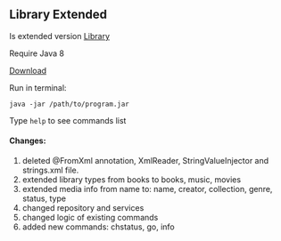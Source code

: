 Library Extended
---

Is extended version [Library](https://github.com/MaxNeutrino/library)

Require Java 8

[Download](https://sourceforge.net/projects/consolelibrarymanager/files/LibraryExtended-0.0.jar/download)

Run in terminal:

`java -jar /path/to/program.jar`

Type `help` to see commands list

#### Changes:
1. deleted @FromXml annotation, XmlReader, StringValueInjector and strings.xml file.
1. extended library types from books to books, music, movies
1. extended media info from name to: name, creator, collection, genre, status, type
1. changed repository and services
1. changed logic of existing commands
1. added new commands: chstatus, go, info